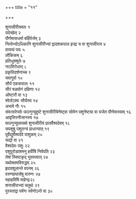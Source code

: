 +++
title = "११"

+++

शुनासीरीयमतः १  
यदेच्छेत् २  
पौर्णमासधर्मा बर्हिर्वर्जम् ३  
नित्येभ्योऽधिकानि शुनासीरीभ्यां द्वादशकपाल इन्द्रा य वा शुनासीराय ४  
वायव्यं पयः ५  
लौकिकम् ६  
प्रतिधुक्श्रुतेः ७  
नाऽविरोधात् ८  
प्रकृतिदर्शनाच्च ९  
यवागूर्वा १०  
सौर्य एककपालः ११  
सीरं षड्योगं दक्षिणा १२  
ओष्टारौ वा १३  
श्वेतोऽश्वः सौर्यस्य १४  
अभावे गौः १५  
संवत्सरेप्सोः फाल्गुन्युद्दृष्टे शुनासीरीयेणेष्ट्वा सोमेन पशुनेष्ट्या वा यजेत पौर्णमास्याम् १६  
आवृत्तिरनीजानस्य १७  
फाल्गुन्युपवसथे शुनासीरीयं प्रातर्वैश्वदेवम् १८  
सपशुषु पशुतन्त्रं प्राधान्यात् १९  
पूर्वेद्युर्वैश्वदेवे पाशुकम् २०  
सद्यो वा २१  
वैश्वदेवः पशुः २२  
पशुपुरोडाशमनु हवींषि निर्वपति २३  
तेषां स्विष्टकृद् भूयस्त्वात् २४  
यथोक्तमविरुद्धम् २५  
हृदयशूलान्ते वपनम् २६  
वरुणप्रघासेषु वारुणः २७  
महाहविषि माहेन्द्रः२८  
शनासीराभ्यां चतुर्थः २९  
पुरस्ताद्वा पर्वणः पर्वणोऽन्ते वा ३०  
